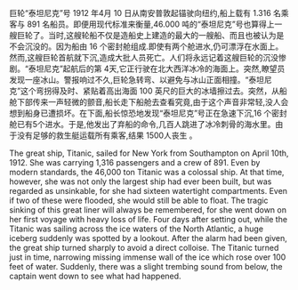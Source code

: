 巨轮“泰坦尼克”号 1912 年4月 10 日从南安普敦起锚驶向纽约,船上载有 1.316 名乘客与 891 名船员。即便用现代标准来衡量,46.000 吨的“泰坦尼克”号也算得上一艘巨轮了。当时,这艘轮船不仅是造船史上建造的最大的一艘船、而且也被认为是不会沉没的。因为船由 16 个密封舱组成.即使有两个舱进水,仍可漂浮在水面上。然而,这艘巨轮首航就下沉,造成大批人员死亡。人们将永远记着这艘巨轮的沉没惨剧。“泰坦尼克”起航后的第 4天,它正行驶在北大西洋冰冷的海面上。突然,瞭望员发现一座冰山。警报响过不久,巨轮急转弯、以避免与冰山正面相撞。“泰坦尼克”这个弯拐得及时、紧贴着高出海面 100 英尺的巨大的冰墙擦过去。突然，从船舱下部传来一声轻微的颤音,船长走下船舱去查看究竟,由于这个声音非常轻,没人会想到船身已遭损坏。在下面,船长惊恐地发现“泰坦尼克”号正在急速下沉,16 个密封舱已有5个进水。于是,他发出了弃船的命令,几百人跳进了冰冷刺骨的海水里。由于没有足够的救生艇运载所有乘客,结果 1500人丧生 。

The great ship, Titanic, sailed for New York from Southampton on April 10th, 1912. She was carrying 1,316 passengers and a crew of 891. Even by modern standards, the 46,000 ton Titanic was a colossal ship. At that time, however, she was not only the largest ship had ever been built, but was regarded as unsinkable, for she had sixteen watertight compartments. Even if two of these were flooded, she would still be able to float. The tragic sinking of this great liner will always be remembered, for she went down on her first voyage with heavy loss of life.
Four days after setting out, while the Titanic was sailing across the ice waters of the North Atlantic, a huge iceberg suddenly was spotted by a lookout. After the alarm had been given, the great ship turned sharply to avoid a direct colloise. The Titanic turned just in time, narrowing missing immense wall of the ice which rose over 100 feet of water. Suddenly, there was a slight trembing sound from below, the captain went down to see what had happened.